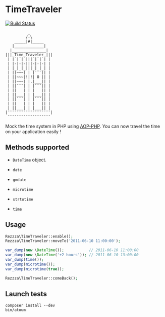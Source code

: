 TimeTraveler
===========

[![Build Status](https://secure.travis-ci.org/rezzza/TimeTraveler.png)](http://travis-ci.org/rezzza/TimeTraveler)

`````
          _
         /-\
    _____|#|_____
   |_____________|
  |_______________|
|||_Time_Traveler_|||
 | |¯|¯|¯|||¯|¯|¯| |
 | |-|-|-|||-|-|-| |
 | |_|_|_|||_|_|_| |
 | ||~~~| | |¯¯¯|| |
 | ||~~~|!|!| O || |
 | ||~~~| |.|___|| |
 | ||¯¯¯| | |¯¯¯|| |
 | ||   | | |   || |
 | ||___| | |___|| |
 | ||¯¯¯| | |¯¯¯|| |
 | ||   | | |   || |
 | ||___| | |___|| |
|¯¯¯¯¯¯¯¯¯¯¯¯¯¯¯¯¯¯¯|
 ¯¯¯¯¯¯¯¯¯¯¯¯¯¯¯¯¯¯¯
`````

Mock the time system in PHP using [AOP-PHP](https://github.com/AOP-PHP/AOP). You can now travel the time on your application easily !


Methods supported
-----------------

- `DateTime` object.

- `date`
- `gmdate`
- `microtime`
- `strtotime`
- `time`

Usage
-----

```php
Rezzza\TimeTraveler::enable();
Rezzza\TimeTraveler::moveTo('2011-06-10 11:00:00');

var_dump(new \DateTime());           // 2011-06-10 11:00:00
var_dump(new \DateTime('+2 hours')); // 2011-06-10 13:00:00
var_dump(time());
var_dump(microtime());
var_dump(microtime(true));

Rezzza\TimeTraveler::comeBack();
```


Launch tests
------------

```
composer install --dev
bin/atoum
```
